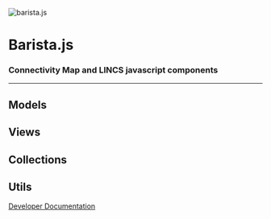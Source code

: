 ![barista.js](http://coreyflynn.github.io/Bellhop/img/cmap_broad_logo_small.png)

# **Barista.js**
### Connectivity Map and LINCS javascript components
------

## **Models**

## **Views**

## **Collections**

## **Utils**


[Developer Documentation](http://cmap.github.io/barista/doc)

